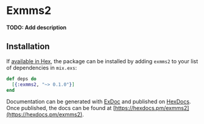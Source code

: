 # Exmms2

**TODO: Add description**

## Installation

If [available in Hex](https://hex.pm/docs/publish), the package can be installed
by adding `exmms2` to your list of dependencies in `mix.exs`:

```elixir
def deps do
  [{:exmms2, "~> 0.1.0"}]
end
```

Documentation can be generated with [ExDoc](https://github.com/elixir-lang/ex_doc)
and published on [HexDocs](https://hexdocs.pm). Once published, the docs can
be found at [https://hexdocs.pm/exmms2](https://hexdocs.pm/exmms2).

